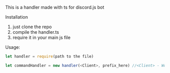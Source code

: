 This is a handler made with ts for discord.js bot

Installation
1. just clone the repo
2. compile the handler.ts
3. require it in your main js file

Usage:
```ts
let handler = require(path to the file)
```
```ts
let commandHandler = new handler(<Client>, prefix_here) //<Client> - Would be the client class from djs
```
